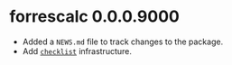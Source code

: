 # forrescalc 0.0.0.9000

* Added a `NEWS.md` file to track changes to the package.
* Add [`checklist`](https://inbo.github.io/checklist/) infrastructure.
